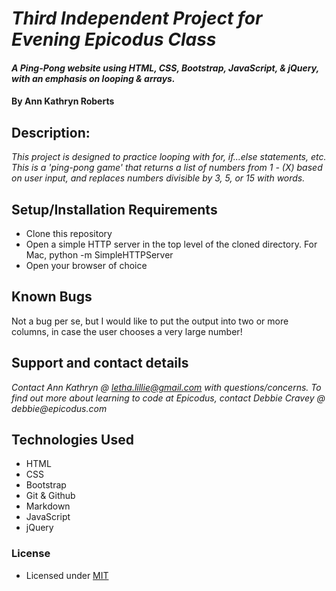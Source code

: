 # _Third Independent Project for Evening Epicodus Class_

#### _A Ping-Pong website using HTML, CSS, Bootstrap, JavaScript, & jQuery, with an emphasis on looping & arrays._

#### By **Ann Kathryn Roberts**

## Description:

_This project is designed to practice looping with for, if...else statements, etc. This is a 'ping-pong game' that returns a list of numbers from 1 - (X) based on user input, and replaces numbers divisible by 3, 5, or 15 with words._

## Setup/Installation Requirements

* Clone this repository
* Open a simple HTTP server in the top level of the cloned directory. For Mac, python -m SimpleHTTPServer
* Open your browser of choice

## Known Bugs

Not a bug per se, but I would like to put the output into two or more columns, in case the user chooses a very large number!

## Support and contact details

_Contact Ann Kathryn @ letha.lillie@gmail.com with questions/concerns._
_To find out more about learning to code at Epicodus, contact Debbie Cravey @ debbie@epicodus.com_

## Technologies Used

* HTML
* CSS
* Bootstrap
* Git & Github
* Markdown
* JavaScript
* jQuery

### License

* Licensed under [MIT](https://en.wikipedia.org/wiki/MIT_License)
